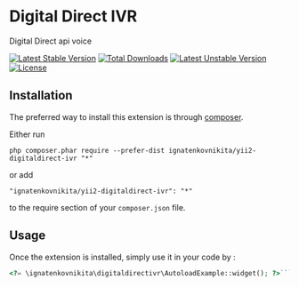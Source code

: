 Digital Direct IVR
==================
Digital Direct api voice

[![Latest Stable Version](https://poser.pugx.org/ignatenkovnikita/yii2-digitaldirect-ivr/v/stable)](https://packagist.org/packages/ignatenkovnikita/yii2-digitaldirect-ivr) [![Total Downloads](https://poser.pugx.org/ignatenkovnikita/yii2-digitaldirect-ivr/downloads)](https://packagist.org/packages/ignatenkovnikita/yii2-digitaldirect-ivr) [![Latest Unstable Version](https://poser.pugx.org/ignatenkovnikita/yii2-digitaldirect-ivr/v/unstable)](https://packagist.org/packages/ignatenkovnikita/yii2-digitaldirect-ivr) [![License](https://poser.pugx.org/ignatenkovnikita/yii2-digitaldirect-ivr/license)](https://packagist.org/packages/ignatenkovnikita/yii2-digitaldirect-ivr)

Installation
------------

The preferred way to install this extension is through [composer](http://getcomposer.org/download/).

Either run

```
php composer.phar require --prefer-dist ignatenkovnikita/yii2-digitaldirect-ivr "*"
```

or add

```
"ignatenkovnikita/yii2-digitaldirect-ivr": "*"
```

to the require section of your `composer.json` file.


Usage
-----

Once the extension is installed, simply use it in your code by  :

```php
<?= \ignatenkovnikita\digitaldirectivr\AutoloadExample::widget(); ?>```
